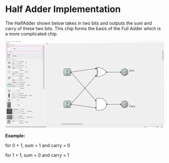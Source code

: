 # Half Adder Implementation

 The HalfAdder shown below takes in two bits and outputs the sum and carry of these two bits. This chip forms the basis of the Full Adder which is a more complicated chip.

 ![HalfAdder Implementation](HalfAdder.png)

 **Example:** 
 
 for 0 + 1, sum = 1 and carry = 0
 
 for 1 + 1, sum = 0 and carry = 1

